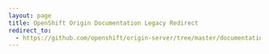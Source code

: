 ```yaml
---
layout: page
title: OpenShift Origin Documentation Legacy Redirect
redirect_to:
  - https://github.com/openshift/origin-server/tree/master/documentation/oo_notes_running_a_local_ddns.adoc
---
```

